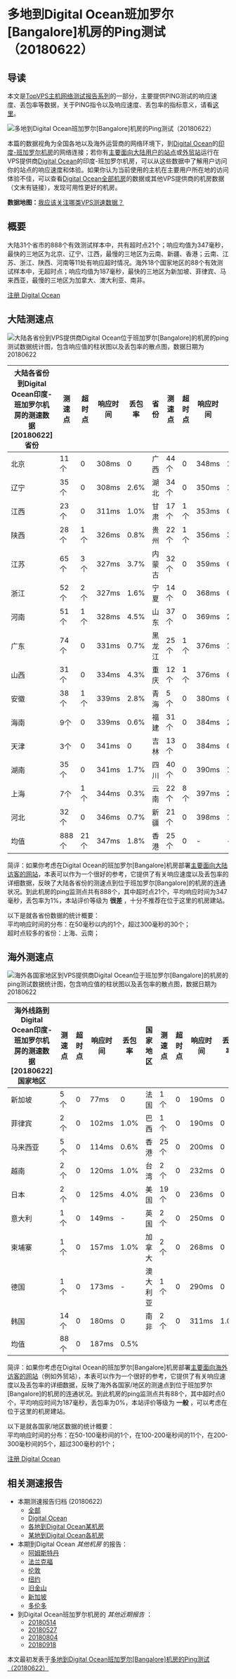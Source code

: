 #  多地到Digital Ocean班加罗尔[Bangalore]机房的Ping测试（20180622） 

## 导读

本文是[TopVPS主机网络测试报告系列](https://vps123.top/pingtest)的一部分，主要提供PING测试的响应速度、丢包率等数据，关于PING指令以及响应速度、丢包率的指标意义，请看[这里](https://vps123.top/what-is-ping.html)。

![多地到Digital Ocean班加罗尔\[Bangalore\]机房的Ping测试（20180622）](/images/thumbnails/to_do_Bangalore.png)

本篇的数据视角为全国各地以及海外运营商的网络环境下，到[Digital Ocean](https://vps123.top/go/do)的[印度-班加罗尔机房](https://vps123.top/digitalocean-facilities.html#bangalore)的网络连接；若你有[主要面向大陆用户的站点](https://vps123.top/website-for-mainland-users.html)或[外贸站](https://vps123.top/website-for-internation-trade.html)运行在VPS提供商[Digital Ocean](https://vps123.top/go/do)的印度-班加罗尔机房，可以从这些数据中了解用户访问你的站点的响应速度和体验。如果你认为当前使用的主机在主要用户所在地的访问体验不佳，可以查看[Digital Ocean全部机房](/digitalocean/isp/china/20180622-digitalocean-isp-china.md)的数据或其他VPS提供商的机房数据（文末有链接），发现可用性更好的机房。

**数据地图：**[我应该关注哪类VPS测速数据？](https://vps123.top/find-pingtest-data-you-need.html)

## 概要

大陆31个省市的888个有效测试样本中，共有超时点21个；响应均值为347毫秒，最快的三地区为北京、辽宁、江西，最慢的三地区为云南、新疆、香港；云南、江苏、浙江、陕西、河南等11处有响应超时情况。海外18个国家地区的88个有效测试样本中，无超时点；响应均值为187毫秒，最快的三地区为新加坡、菲律宾、马来西亚，最慢的三地区为加拿大、澳大利亚、南非。

[注册 Digital Ocean](https://vps123.top/go/do/_btn1)

## 大陆测速点

![大陆各省份到VPS提供商Digital Ocean位于班加罗尔\[Bangalore\]的机房的ping测试数据统计图，包含响应值的柱状图以及丢包率的散点图，数据日期为20180622](/images/pingtests/do_20180622/plot_idc_do_india-bangalore_20180622_mainland.png)

大陆各省份到Digital Ocean印度-班加罗尔机房的测速数据 [20180622] 省份 | 测速点 | 超时点 | 响应时间 | 丢包率 | 省份 | 测速点 | 超时点 | 响应时间 | 丢包率  
---|---|---|---|---|---|---|---|---|---  
北京 | 11个 | 0 | 308ms | 0 | 广西 | 44个 | 0 | 348ms | 1.0%  
辽宁 | 35个 | 0 | 308ms | 2.6% | 湖北 | 34个 | 0 | 350ms | 1.0%  
江西 | 23个 | 0 | 311ms | 1.0% | 甘肃 | 17个 | 1个 | 353ms | 0.3%  
陕西 | 28个 | 1个 | 326ms | 0.8% | 贵州 | 22个 | 1个 | 356ms | 3.1%  
江苏 | 65个 | 3个 | 327ms | 3.7% | 内蒙古 | 32个 | 0 | 359ms | 0.8%  
浙江 | 52个 | 2个 | 327ms | 1.6% | 宁夏 | 14个 | 0 | 368ms | 0.2%  
河南 | 51个 | 1个 | 328ms | 4.5% | 山东 | 37个 | 0 | 369ms | 2.2%  
广东 | 74个 | 0 | 331ms | 0.7% | 黑龙江 | 25个 | 1个 | 376ms | 1.1%  
山西 | 31个 | 0 | 334ms | 4.3% | 重庆 | 12个 | 1个 | 376ms | 0.5%  
安徽 | 38个 | 1个 | 339ms | 2.8% | 青海 | 5个 | 0 | 380ms | 0  
海南 | 9个 | 0 | 339ms | 0.6% | 福建 | 31个 | 0 | 384ms | 2.6%  
天津 | 3个 | 0 | 341ms | 0 | 吉林 | 13个 | 0 | 384ms | 0.4%  
湖南 | 35个 | 0 | 341ms | 1.7% | 四川 | 40个 | 0 | 390ms | 1.6%  
上海 | 7个 | 1个 | 344ms | 0.3% | 云南 | 22个 | 8个 | 397ms | 2.0%  
河北 | 32个 | 0 | 346ms | 0.7% | 新疆 | 21个 | 0 | 398ms | 1.4%  
均值 | 888个 | 21个 | 347ms | 1.8% | 香港 | 25个 | 0 | - | -  
  
简评：如果你考虑在Digital Ocean的班加罗尔[Bangalore]机房部署[主要面向大陆访客的网站](website-for-mainland-users.html)，本表可以作为一个很好的参考，它提供了有关响应速度以及丢包率的详细数据，反映了大陆各省份的测速点到位于班加罗尔[Bangalore]的机房的连通状况。到此机房的ping监测点共有888个，其中超时点21个，平均响应时间为347毫秒，丢包率为1%，本站评价等级为 **很差** ，十分不推荐在位于这里的机房建站。

以下是就各省份数据的统计概要：  
平均响应时间的分布：在50毫秒以内的1个，超过300毫秒的30个；  
超时点较多的省份：上海、云南；

## 海外测速点

![海外各国家地区到VPS提供商Digital Ocean位于班加罗尔\[Bangalore\]的机房的ping测试数据统计图，包含响应值的柱状图以及丢包率的散点图，数据日期为20180622](/images/pingtests/do_20180622/plot_idc_do_india-bangalore_20180622_overseas.png)

海外线路到Digital Ocean印度-班加罗尔机房的测速数据 [20180622] 国家地区 | 测速点 | 超时点 | 响应时间 | 丢包率 | 国家地区 | 测速点 | 超时点 | 响应时间 | 丢包率  
---|---|---|---|---|---|---|---|---|---  
新加坡 | 5个 | 0 | 77ms | 0 | 法国 | 1个 | 0 | 190ms | 0  
菲律宾 | 2个 | 0 | 102ms | 1.0% | 巴西 | 1个 | 0 | 190ms | 0  
马来西亚 | 5个 | 0 | 114ms | 0.6% | 香港 | 25个 | 0 | 200ms | 0  
越南 | 2个 | 0 | 120ms | 1.0% | 台湾 | 2个 | 0 | 232ms | 0  
日本 | 2个 | 0 | 125ms | 4.0% | 美国 | 19个 | 0 | 236ms | 0  
意大利 | 1个 | 0 | 149ms | - | 英国 | 2个 | 0 | 250ms | 0  
柬埔寨 | 1个 | 0 | 157ms | 1.0% | 加拿大 | 2个 | 0 | 268ms | 0  
德国 | 1个 | 0 | 173ms | - | 澳大利亚 | 1个 | 0 | 290ms | 0  
韩国 | 14个 | 0 | 180ms | 0 | 南非 | 2个 | 0 | 311ms | 1.0%  
均值 | 88个 | 0 | 187ms | 0.5% |  |  |  |  |   
  
简评：如果你考虑在Digital Ocean的班加罗尔[Bangalore]机房部署[主要面向海外访客的网站](https://vps123.top/website-for-internation-trade.html)（例如外贸站），本表可以作为一个很好的参考，它提供了有关响应速度以及丢包率的详细数据，反映了海外各国家/地区的测速点到位于班加罗尔[Bangalore]的机房的连通状况。到此机房的ping监测点共有88个，其中超时点0个，平均响应时间为187毫秒，丢包率为0%，本站评价等级为 **一般** ，可以考虑在位于这里的机房建站。

以下是就各国家/地区数据的统计概要：  
平均响应时间的分布：在50-100毫秒间的1个，在100-200毫秒间的11个，在200-300毫秒间的5个，超过300毫秒的1个；

[注册 Digital Ocean](https://vps123.top/go/do/_btn2)

## 相关测速报告

  * 本期测速报告归档 (20180622) 
    * [全部](https://vps123.top/pingtests/20180622 "本期各VPS提供商全部测速报告")
    * [Digital Ocean](https://vps123.top/pingtests/idc-digitalocean/20180622 "本期Digital Ocean的全部测速报告")
    * [各地到Digital Ocean某机房](https://vps123.top/pingtests/idc-digitalocean/isp-global/20180622 "以Digital Ocean某机房为关注对象的视角，横向比较大陆各省份、海外各国家地区")
    * [某地到Digital Ocean各机房](https://vps123.top/pingtests/idc-digitalocean/facility-all/20180622 "以大陆某省份为关注对象的视角，横向比较Digital Ocean各机房")
  * 本期到Digital Ocean _其他机房_ 的报告： 
    * [阿姆斯特丹](/digitalocean/idc/amsterdam/20180622-digitalocean-idc-amsterdam.md "多地到Digital Ocean阿姆斯特丹机房的Ping测试 20180622")
    * [法兰克福](/digitalocean/idc/frankfurt/20180622-digitalocean-idc-frankfurt.md "多地到Digital Ocean法兰克福机房的Ping测试 20180622")
    * [伦敦](/digitalocean/idc/london/20180622-digitalocean-idc-london.md "多地到Digital Ocean伦敦机房的Ping测试 20180622")
    * [纽约](/digitalocean/idc/newyork/20180622-digitalocean-idc-newyork.md "多地到Digital Ocean纽约机房的Ping测试 20180622")
    * [旧金山](/digitalocean/idc/sanfrancisco/20180622-digitalocean-idc-sanfrancisco.md "多地到Digital Ocean旧金山机房的Ping测试 20180622")
    * [新加坡](/digitalocean/idc/singapore/20180622-digitalocean-idc-singapore.md "多地到Digital Ocean新加坡机房的Ping测试 20180622")
    * [多伦多](/digitalocean/idc/toronto/20180622-digitalocean-idc-toronto.md "多地到Digital Ocean多伦多机房的Ping测试 20180622")
  * 到Digital Ocean班加罗尔机房的 _其他近期报告_ ： 
    * [20180514](/digitalocean/idc/bangalore/20180514-digitalocean-idc-bangalore.md "多地到Digital Ocean班加罗尔机房的Ping测试 20180514")
    * [20180527](/digitalocean/idc/bangalore/20180527-digitalocean-idc-bangalore.md "多地到Digital Ocean班加罗尔机房的Ping测试 20180527")
    * [20180804](/digitalocean/idc/bangalore/20180804-digitalocean-idc-bangalore.md "多地到Digital Ocean班加罗尔机房的Ping测试 20180804")
    * [20180918](/digitalocean/idc/bangalore/20180918-digitalocean-idc-bangalore.md "多地到Digital Ocean班加罗尔机房的Ping测试 20180918")



本文最初发表于[多地到Digital Ocean班加罗尔[Bangalore]机房的Ping测试（20180622）](https://vps123.top/pingtest/20180622-digitalocean-idc-bangalore.html)
